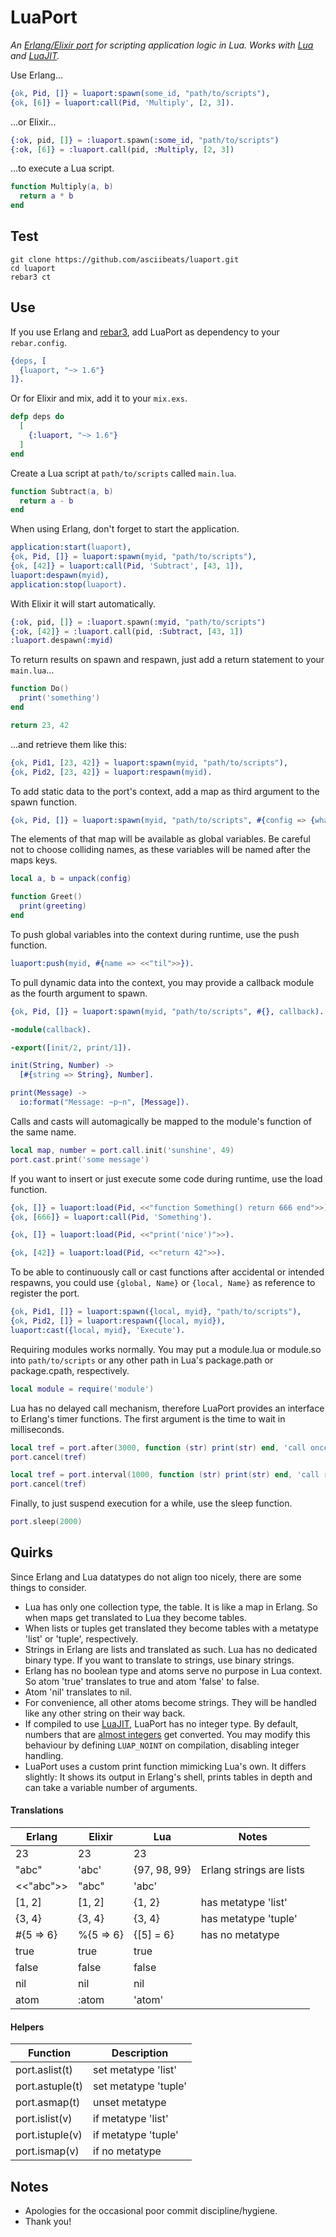 # LuaPort
*An [Erlang/Elixir port](http://erlang.org/doc/tutorial/c_port.html) for scripting application logic in Lua. Works with [Lua](https://www.lua.org) and [LuaJIT](https://luajit.org).*

Use Erlang...
```erlang
{ok, Pid, []} = luaport:spawn(some_id, "path/to/scripts"),
{ok, [6]} = luaport:call(Pid, 'Multiply', [2, 3]).
```
...or Elixir...
```elixir
{:ok, pid, []} = :luaport.spawn(:some_id, "path/to/scripts")
{:ok, [6]} = :luaport.call(pid, :Multiply, [2, 3])
```
...to execute a Lua script.
```lua
function Multiply(a, b)
  return a * b
end
```

## Test
```
git clone https://github.com/asciibeats/luaport.git
cd luaport
rebar3 ct
```

## Use
If you use Erlang and [rebar3](https://www.rebar3.org), add LuaPort as dependency to your `rebar.config`.
```erlang
{deps, [
  {luaport, "~> 1.6"}
]}.
```
Or for Elixir and mix, add it to your `mix.exs`.
```elixir
defp deps do
  [
    {:luaport, "~> 1.6"}
  ]
end
```
Create a Lua script at `path/to/scripts` called `main.lua`.
```lua
function Subtract(a, b)
  return a - b
end
```
When using Erlang, don't forget to start the application.
```erlang
application:start(luaport),
{ok, Pid, []} = luaport:spawn(myid, "path/to/scripts"),
{ok, [42]} = luaport:call(Pid, 'Subtract', [43, 1]),
luaport:despawn(myid),
application:stop(luaport).
```
With Elixir it will start automatically.
```elixir
{:ok, pid, []} = :luaport.spawn(:myid, "path/to/scripts")
{:ok, [42]} = :luaport.call(pid, :Subtract, [43, 1])
:luaport.despawn(:myid)
```
To return results on spawn and respawn, just add a return statement to your `main.lua`...
```lua
function Do()
  print('something')
end

return 23, 42
```
...and retrieve them like this:
```erlang
{ok, Pid1, [23, 42]} = luaport:spawn(myid, "path/to/scripts"),
{ok, Pid2, [23, 42]} = luaport:respawn(myid).
```
To add static data to the port's context, add a map as third argument to the spawn function.
```erlang
{ok, Pid, []} = luaport:spawn(myid, "path/to/scripts", #{config => {what, ever}, greeting => <<"moin">>}).
```
The elements of that map will be available as global variables. Be careful not to choose colliding names, as these variables will be named after the maps keys.
```lua
local a, b = unpack(config)

function Greet()
  print(greeting)
end
```
To push global variables into the context during runtime, use the push function.
```erlang
luaport:push(myid, #{name => <<"til">>}).
```
To pull dynamic data into the context, you may provide a callback module as the fourth argument to spawn.
```erlang
{ok, Pid, []} = luaport:spawn(myid, "path/to/scripts", #{}, callback).
```
```erlang
-module(callback).

-export([init/2, print/1]).

init(String, Number) ->
  [#{string => String}, Number].

print(Message) ->
  io:format("Message: ~p~n", [Message]).
```
Calls and casts will automagically be mapped to the module's function of the same name.
```lua
local map, number = port.call.init('sunshine', 49)
port.cast.print('some message')
```
If you want to insert or just execute some code during runtime, use the load function.
```erlang
{ok, []} = luaport:load(Pid, <<"function Something() return 666 end">>),
{ok, [666]} = luaport:call(Pid, 'Something').
```
```erlang
{ok, []} = luaport:load(Pid, <<"print('nice')">>).
```
```erlang
{ok, [42]} = luaport:load(Pid, <<"return 42">>).
```
To be able to continuously call or cast functions after accidental or intended respawns, you could use `{global, Name}` or `{local, Name}` as reference to register the port.
```erlang
{ok, Pid1, []} = luaport:spawn({local, myid}, "path/to/scripts"),
{ok, Pid2, []} = luaport:respawn({local, myid}),
luaport:cast({local, myid}, 'Execute').
```
Requiring modules works normally. You may put a module.lua or module.so into `path/to/scripts` or any other path in Lua's package.path or package.cpath, respectively.
```lua
local module = require('module')
```
Lua has no delayed call mechanism, therefore LuaPort provides an interface to Erlang's timer functions. The first argument is the time to wait in milliseconds.
```lua
local tref = port.after(3000, function (str) print(str) end, 'call once, if not canceled')
port.cancel(tref)
```
```lua
local tref = port.interval(1000, function (str) print(str) end, 'call repeatedly until canceled')
port.cancel(tref)
```
Finally, to just suspend execution for a while, use the sleep function.
```lua
port.sleep(2000)
```

## Quirks
Since Erlang and Lua datatypes do not align too nicely, there are some things to consider.

- Lua has only one collection type, the table. It is like a map in Erlang. So when maps get translated to Lua they become tables.
- When lists or tuples get translated they become tables with a metatype 'list' or 'tuple', respectively.
- Strings in Erlang are lists and translated as such. Lua has no dedicated binary type. If you want to translate to strings, use binary strings.
- Erlang has no boolean type and atoms serve no purpose in Lua context. So atom 'true' translates to true and atom 'false' to false.
- Atom 'nil' translates to nil.
- For convenience, all other atoms become strings. They will be handled like any other string on their way back.
- If compiled to use [LuaJIT](https://luajit.org), LuaPort has no integer type. By default, numbers that are [almost integers](c_src/luaport.c#L56-L64) get converted. You may modify this behaviour by defining `LUAP_NOINT` on compilation, disabling integer handling.
- LuaPort uses a custom print function mimicking Lua's own. It differs slightly: It shows its output in Erlang's shell, prints tables in depth and can take a variable number of arguments.

#### Translations
| Erlang | Elixir | Lua | Notes |
| --- | --- | --- | --- |
| 23 | 23 | 23 | |
| "abc" | 'abc' | {97, 98, 99} | Erlang strings are lists |
| <<"abc">> | "abc" | 'abc' | |
| \[1, 2] | \[1, 2] | {1, 2} | has metatype 'list' |
| {3, 4} | {3, 4} | {3, 4} | has metatype 'tuple' |
| #{5 => 6} | %{5 => 6} | {\[5] = 6} | has no metatype |
| true | true | true | |
| false | false | false | |
| nil | nil | nil | |
| atom | :atom | 'atom' | |

#### Helpers
| Function | Description |
| --- | --- |
| port.aslist(t) | set metatype 'list' |
| port.astuple(t) | set metatype 'tuple' |
| port.asmap(t) | unset metatype |
| port.islist(v) | if metatype 'list' |
| port.istuple(v) | if metatype 'tuple' |
| port.ismap(v) | if no metatype |

## Notes
- Apologies for the occasional poor commit discipline/hygiene.
- Thank you!
